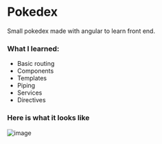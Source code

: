 # Pokedex

Small pokedex made with angular to learn front end.

### What I learned:
- Basic routing
- Components
- Templates
- Piping
- Services
- Directives

### Here is what it looks like
![image](https://user-images.githubusercontent.com/79640420/208721051-a904e11c-adef-49b5-90e1-120064b9dab5.png)
